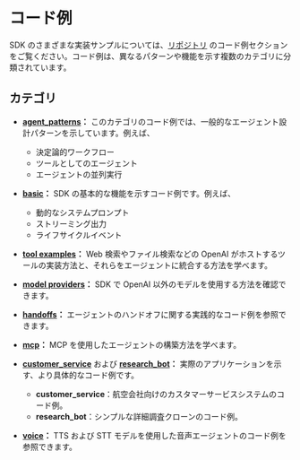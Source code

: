 # コード例

SDK のさまざまな実装サンプルについては、[リポジトリ](https://github.com/openai/openai-agents-python/tree/main/examples) のコード例セクションをご覧ください。コード例は、異なるパターンや機能を示す複数のカテゴリに分類されています。

## カテゴリ

- **[agent_patterns](https://github.com/openai/openai-agents-python/tree/main/examples/agent_patterns)：**
  このカテゴリのコード例では、一般的なエージェント設計パターンを示しています。例えば、

    - 決定論的ワークフロー
    - ツールとしてのエージェント
    - エージェントの並列実行

- **[basic](https://github.com/openai/openai-agents-python/tree/main/examples/basic)：**
  SDK の基本的な機能を示すコード例です。例えば、

    - 動的なシステムプロンプト
    - ストリーミング出力
    - ライフサイクルイベント

- **[tool examples](https://github.com/openai/openai-agents-python/tree/main/examples/tools)：**
  Web 検索やファイル検索などの OpenAI がホストするツールの実装方法と、それらをエージェントに統合する方法を学べます。

- **[model providers](https://github.com/openai/openai-agents-python/tree/main/examples/model_providers)：**
  SDK で OpenAI 以外のモデルを使用する方法を確認できます。

- **[handoffs](https://github.com/openai/openai-agents-python/tree/main/examples/handoffs)：**
  エージェントのハンドオフに関する実践的なコード例を参照できます。

- **[mcp](https://github.com/openai/openai-agents-python/tree/main/examples/mcp)：**
  MCP を使用したエージェントの構築方法を学べます。

- **[customer_service](https://github.com/openai/openai-agents-python/tree/main/examples/customer_service)** および **[research_bot](https://github.com/openai/openai-agents-python/tree/main/examples/research_bot)：**
  実際のアプリケーションを示す、より具体的なコード例です。

    - **customer_service**：航空会社向けのカスタマーサービスシステムのコード例。
    - **research_bot**：シンプルな詳細調査クローンのコード例。

- **[voice](https://github.com/openai/openai-agents-python/tree/main/examples/voice)：**
  TTS および STT モデルを使用した音声エージェントのコード例を参照できます。